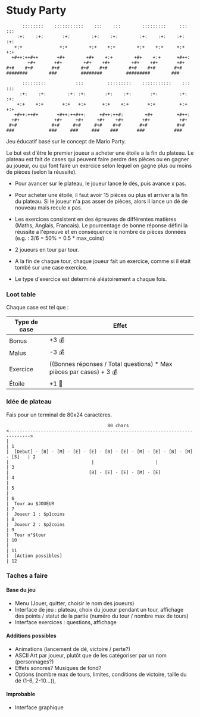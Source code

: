 # Study Party

```
      ::::::::    :::::::::::    :::    :::        :::::::::     :::   ::: 
    :+:    :+:       :+:        :+:    :+:        :+:    :+:    :+:   :+:  
   +:+              +:+        +:+    +:+        +:+    +:+     +:+ +:+    
  +#++:++#++       +#+        +#+    +:+        +#+    +:+      +#++:      
        +#+       +#+        +#+    +#+        +#+    +#+       +#+        
#+#    #+#       #+#        #+#    #+#        #+#    #+#       #+#         
########        ###         ########         #########        ###  

      :::::::::           :::         :::::::::    :::::::::::    :::   ::: 
     :+:    :+:        :+: :+:       :+:    :+:       :+:        :+:   :+:  
    +:+    +:+       +:+   +:+      +:+    +:+       +:+         +:+ +:+    
   +#++:++#+       +#++:++#++:     +#++:++#:        +#+         +#++:      
  +#+             +#+     +#+     +#+    +#+       +#+           +#+        
 #+#             #+#     #+#     #+#    #+#       #+#           #+#         
###             ###     ###     ###    ###       ###           ###          
```

Jeu éducatif basé sur le concept de Mario Party.

Le but est d'être le premier joueur a acheter une étoile a la fin du plateau. Le plateau est fait de cases qui peuvent faire perdre des pièces ou en gagner au joueur, ou qui font faire un exercice selon lequel on gagne plus ou moins de pièces (selon la réussite).

- Pour avancer sur le plateau, le joueur lance le dès, puis avance x pas.

- Pour acheter une étoile, il faut avoir 15 pièces ou plus et arriver a la fin du plateau. Si le joueur n'a pas asser de pièces, alors il lance un dé de nouveau mais recule x pas.

- Les exercices consistent en des épreuves de différentes matières (Maths, Anglais, Francais). Le pourcentage de bonne réponse défini la réussite a l'épreuve et en conséquence le nombre de pièces données (e.g. : 3/6 = 50% = 0.5 * max_coins)

- 2 joueurs en tour par tour.

- A la fin de chaque tour, chaque joueur fait un exercice, comme si il était tombé sur une case exercice.

- Le type d'exercice est determiné aléatoirement a chaque fois.

### Loot table

Chaque case est tel que :

| Type de case | Effet                                                               |
| ------------ | ------------------------------------------------------------------- |
| Bonus        | +3 💰                                                               |
| Malus        | -3 💰                                                               |
| Exercice     | ((Bonnes réponses / Total questions) * Max pièces par cases) + 3 💰 | 
| Étoile       | +1 🌟 |

### Idée de plateau

Fais pour un terminal de 80x24 caractères.

```
                                      80 chars
<------------------------------------------------------------------------------>
|                                                                              | 1
|  [Debut] - [B] - [M] - [E] - [E] - [B] - [E] - [M] - [E] - [B] - [M] - [S]   | 2
|                               |                       |                      | 3
|                              [B] - [E] - [E] - [M] - [E]                     | 4
|                                                                              | 5
|                                                                              | 6
|  Tour au $JOUEUR                                                             | 7
|  Joueur 1 : $p1coins                                                         | 8
|  Joueur 2 : $p2coins                                                         | 9
|  Tour n°$tour                                                                | 10
|                                                                              | 11
|  [Action possibles]                                                          | 12
```

### Taches a faire

#### Base du jeu

- Menu (Jouer, quitter, choisir le nom des joueurs)
- Interface de jeu : plateau, choix du joueur pendant un tour, affichage des points / statut de la partie (numéro du tour / nombre max de tours)
- Interface exercices : questions, affichage

#### Additions possibles

- Animations (lancement de dé, victoire / perte?)
- ASCII Art par joueur, plutôt que de les catégoriser par un nom (personnages?)
- Effets sonores? Musiques de fond?
- Options (nombre max de tours, limites, conditions de victoire, taille du dé (1-6, 2-10...)),

#### Improbable

- Interface graphique